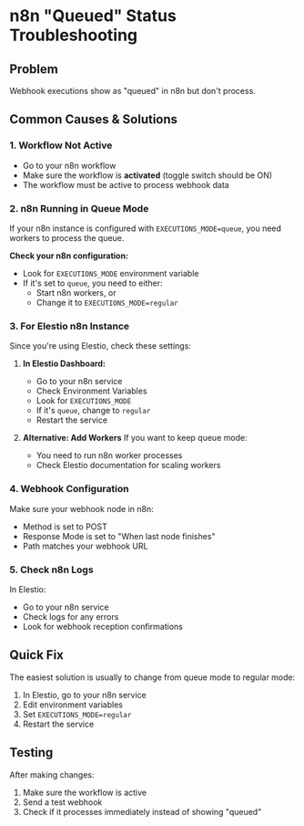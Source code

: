 # n8n "Queued" Status Troubleshooting

## Problem
Webhook executions show as "queued" in n8n but don't process.

## Common Causes & Solutions

### 1. Workflow Not Active
- Go to your n8n workflow
- Make sure the workflow is **activated** (toggle switch should be ON)
- The workflow must be active to process webhook data

### 2. n8n Running in Queue Mode
If your n8n instance is configured with `EXECUTIONS_MODE=queue`, you need workers to process the queue.

**Check your n8n configuration:**
- Look for `EXECUTIONS_MODE` environment variable
- If it's set to `queue`, you need to either:
  - Start n8n workers, or
  - Change it to `EXECUTIONS_MODE=regular`

### 3. For Elestio n8n Instance
Since you're using Elestio, check these settings:

1. **In Elestio Dashboard:**
   - Go to your n8n service
   - Check Environment Variables
   - Look for `EXECUTIONS_MODE`
   - If it's `queue`, change to `regular`
   - Restart the service

2. **Alternative: Add Workers**
   If you want to keep queue mode:
   - You need to run n8n worker processes
   - Check Elestio documentation for scaling workers

### 4. Webhook Configuration
Make sure your webhook node in n8n:
- Method is set to POST
- Response Mode is set to "When last node finishes"
- Path matches your webhook URL

### 5. Check n8n Logs
In Elestio:
- Go to your n8n service
- Check logs for any errors
- Look for webhook reception confirmations

## Quick Fix
The easiest solution is usually to change from queue mode to regular mode:
1. In Elestio, go to your n8n service
2. Edit environment variables
3. Set `EXECUTIONS_MODE=regular`
4. Restart the service

## Testing
After making changes:
1. Make sure the workflow is active
2. Send a test webhook
3. Check if it processes immediately instead of showing "queued"
